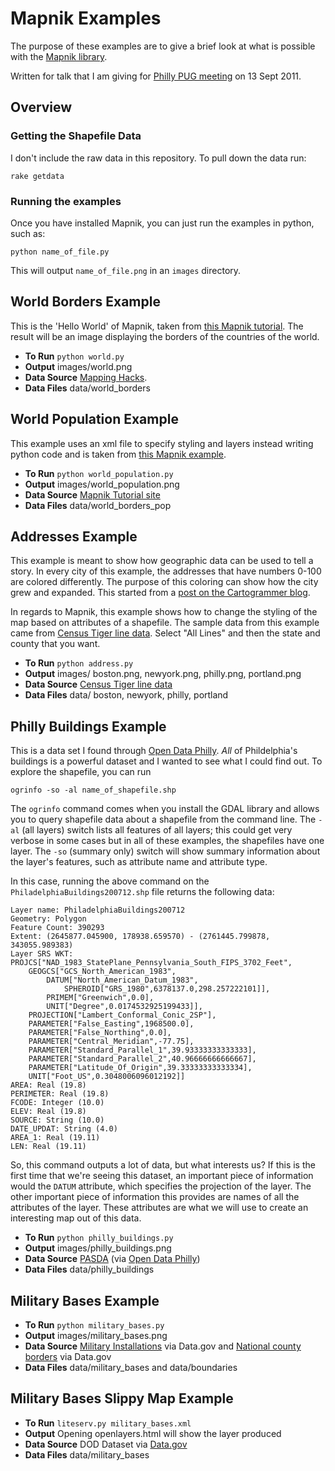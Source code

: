 # Mapnik Examples

The purpose of these examples are to give a brief look at what is possible with the [Mapnik library](http://mapnik.org/).

Written for talk that I am giving for [Philly PUG meeting](http://www.meetup.com/phillypug/) on 13 Sept 2011.

## Overview

### Getting the Shapefile Data

I don't include the raw data in this repository. To pull down the data run:

`rake getdata`

### Running the examples

Once you have installed Mapnik, you can just run the examples in python, such as:

`python name_of_file.py`

This will output `name_of_file.png` in an `images` directory.

## World Borders Example

This is the 'Hello World' of Mapnik, taken from [this Mapnik tutorial](http://trac.mapnik.org/wiki/GettingStarted). The result will be an image displaying the borders of the countries of the world.

 * __To Run__ `python world.py`
 * __Output__ images/world.png
 * __Data Source__ [Mapping Hacks](http://mappinghacks.com/data/).
 * __Data Files__ data/world_borders

## World Population Example

This example uses an xml file to specify styling and layers instead writing python code and is taken from [this Mapnik example](http://trac.mapnik.org/wiki/XMLGettingStarted#Step2).

 * __To Run__ `python world_population.py`
 * __Output__ images/world_population.png
 * __Data Source__ [Mapnik Tutorial site](http://trac.mapnik.org/attachment/wiki/XMLGettingStarted/world_borders.zip)
 * __Data Files__ data/world_borders_pop

## Addresses Example

This example is meant to show how geographic data can be used to tell a story. In every city of this example, the addresses that have numbers 0-100 are colored differently. The purpose of this coloring can show how the city grew and expanded. This started from a [post on the Cartogrammer blog](http://www.cartogrammar.com/blog/paint-by-numbers/).

In regards to Mapnik, this example shows how to change the styling of the map based on attributes of a shapefile. The sample data from this example came from [Census Tiger line data](http://www.census.gov/cgi-bin/geo/shapefiles2010/main). Select "All Lines" and then the state and county that you want.

 * __To Run__ `python address.py`
 * __Output__ images/ boston.png, newyork.png, philly.png, portland.png
 * __Data Source__ [Census Tiger line data](http://www.census.gov/cgi-bin/geo/shapefiles2010/main)
 * __Data Files__ data/ boston, newyork, philly, portland

## Philly Buildings Example

This is a data set I found through [Open Data Philly](http://opendataphilly.org/). _All_ of Phildelphia's buildings is a powerful dataset and I wanted to see what I could find out. To explore the shapefile, you can run 

`ogrinfo -so -al name_of_shapefile.shp`

The `ogrinfo` command comes when you install the GDAL library and allows you to query shapefile data about a shapefile from the command line. The `-al` (all layers) switch lists all features of all layers; this could get very verbose in some cases but in all of these examples, the shapefiles have one layer. The `-so` (summary only) switch will show summary information about the layer's features, such as attribute name and attribute type.

In this case, running the above command on the `PhiladelphiaBuildings200712.shp` file returns the following data:

    Layer name: PhiladelphiaBuildings200712
    Geometry: Polygon
    Feature Count: 390293
    Extent: (2645877.045900, 178938.659570) - (2761445.799878, 343055.989383)
    Layer SRS WKT:
    PROJCS["NAD_1983_StatePlane_Pennsylvania_South_FIPS_3702_Feet",
        GEOGCS["GCS_North_American_1983",
            DATUM["North_American_Datum_1983",
                SPHEROID["GRS_1980",6378137.0,298.257222101]],
            PRIMEM["Greenwich",0.0],
            UNIT["Degree",0.0174532925199433]],
        PROJECTION["Lambert_Conformal_Conic_2SP"],
        PARAMETER["False_Easting",1968500.0],
        PARAMETER["False_Northing",0.0],
        PARAMETER["Central_Meridian",-77.75],
        PARAMETER["Standard_Parallel_1",39.93333333333333],
        PARAMETER["Standard_Parallel_2",40.96666666666667],
        PARAMETER["Latitude_Of_Origin",39.33333333333334],
        UNIT["Foot_US",0.3048006096012192]]
    AREA: Real (19.8)
    PERIMETER: Real (19.8)
    FCODE: Integer (10.0)
    ELEV: Real (19.8)
    SOURCE: String (10.0)
    DATE_UPDAT: String (4.0)
    AREA_1: Real (19.11)
    LEN: Real (19.11)

So, this command outputs a lot of data, but what interests us? If this is the first time that we're seeing this dataset, an important piece of information would the `DATUM` attribute, which specifies the projection of the layer. The other important piece of information this provides are names of all the attributes of the layer. These attributes are what we will use to create an interesting map out of this data.

 * __To Run__ `python philly_buildings.py`
 * __Output__ images/philly_buildings.png
 * __Data Source__ [PASDA](http://www.pasda.psu.edu/uci/PhiladelphiaAgreement.asp?File=http://www.pasda.psu.edu/philacity/data/PhiladelphiaBuildings200712.zip) (via [Open Data Philly](http://opendataphilly.org/opendata/resource/6/buildings/))
 * __Data Files__ data/philly_buildings

## Military Bases Example

 * __To Run__ `python military_bases.py`
 * __Output__ images/military_bases.png
 * __Data Source__ [Military Installations](http://explore.data.gov/National-Security-and-Veterans-Affairs/Military-Installations-Ranges-and-Training-Areas/wcc7-57p3) via Data.gov and [National county borders](http://www.data.gov/geodata/g602085/) via Data.gov
 * __Data Files__ data/military_bases and data/boundaries

## Military Bases Slippy Map Example

 * __To Run__ `liteserv.py military_bases.xml`
 * __Output__ Opening openlayers.html will show the layer produced
 * __Data Source__ DOD Dataset via [Data.gov](http://explore.data.gov/National-Security-and-Veterans-Affairs/Military-Installations-Ranges-and-Training-Areas/wcc7-57p3)
 * __Data Files__ data/military_bases
